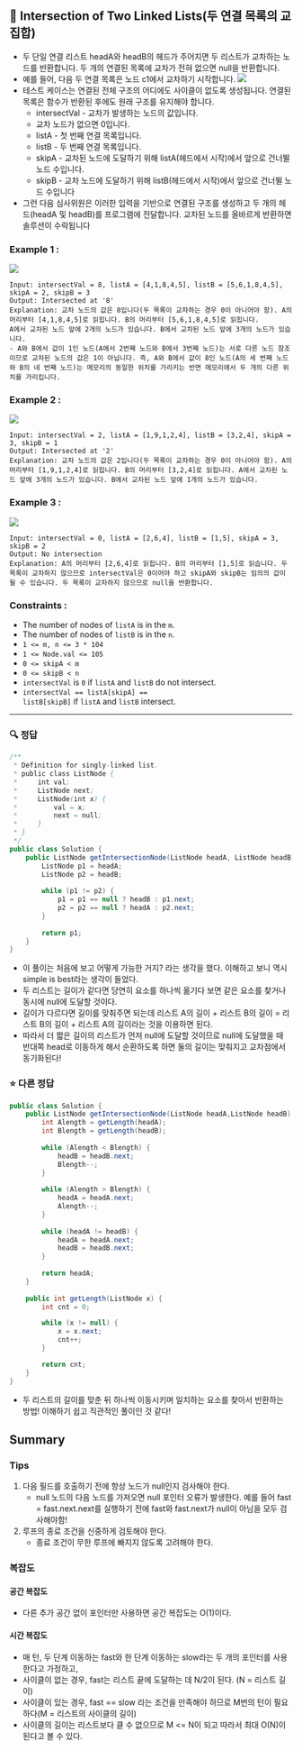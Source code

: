 ## 📝 Intersection of Two Linked Lists(두 연결 목록의 교집합)

- 두 단일 연결 리스트 headA와 headB의 헤드가 주어지면 두 리스트가 교차하는 노드를 반환합니다. 두 개의 연결된 목록에 교차가 전혀 없으면 null을 반환합니다.
- 예를 들어, 다음 두 연결 목록은 노드 c1에서 교차하기 시작합니다.
![](https://assets.leetcode.com/uploads/2021/03/05/160_statement.png)
- 테스트 케이스는 연결된 전체 구조의 어디에도 사이클이 없도록 생성됩니다. 연결된 목록은 함수가 반환된 후에도 원래 구조를 유지해야 합니다.
	- intersectVal - 교차가 발생하는 노드의 값입니다. 
	- 교차 노드가 없으면 0입니다. 
	- listA - 첫 번째 연결 목록입니다. 
	- listB - 두 번째 연결 목록입니다.
	- skipA - 교차된 노드에 도달하기 위해 listA(헤드에서 시작)에서 앞으로 건너뛸 노드 수입니다. 
	- skipB - 교차 노드에 도달하기 위해 listB(헤드에서 시작)에서 앞으로 건너뛸 노드 수입니다
- 그런 다음 심사위원은 이러한 입력을 기반으로 연결된 구조를 생성하고 두 개의 헤드(headA 및 headB)를 프로그램에 전달합니다. 교차된 노드를 올바르게 반환하면 솔루션이 수락됩니다

### Example 1 :

![](https://assets.leetcode.com/uploads/2021/03/05/160_example_1_1.png)

```text
Input: intersectVal = 8, listA = [4,1,8,4,5], listB = [5,6,1,8,4,5], skipA = 2, skipB = 3
Output: Intersected at '8'
Explanation: 교차 노드의 값은 8입니다(두 목록이 교차하는 경우 0이 아니어야 함). A의 머리부터 [4,1,8,4,5]로 읽힙니다. B의 머리부터 [5,6,1,8,4,5]로 읽힙니다.
A에서 교차된 노드 앞에 2개의 노드가 있습니다. B에서 교차된 노드 앞에 3개의 노드가 있습니다.
- A와 B에서 값이 1인 노드(A에서 2번째 노드와 B에서 3번째 노드)는 서로 다른 노드 참조이므로 교차된 노드의 값은 1이 아닙니다. 즉, A와 B에서 값이 8인 노드(A의 세 번째 노드와 B의 네 번째 노드)는 메모리의 동일한 위치를 가리키는 반면 메모리에서 두 개의 다른 위치를 가리킵니다.
```

### Example 2 :

![](https://assets.leetcode.com/uploads/2021/03/05/160_example_2.png)

```text
Input: intersectVal = 2, listA = [1,9,1,2,4], listB = [3,2,4], skipA = 3, skipB = 1
Output: Intersected at '2'
Explanation: 교차 노드의 값은 2입니다(두 목록이 교차하는 경우 0이 아니어야 함). A의 머리부터 [1,9,1,2,4]로 읽힙니다. B의 머리부터 [3,2,4]로 읽힙니다. A에서 교차된 노드 앞에 3개의 노드가 있습니다. B에서 교차된 노드 앞에 1개의 노드가 있습니다.
```

### Example 3 :

![](https://assets.leetcode.com/uploads/2021/03/05/160_example_3.png)

```text
Input: intersectVal = 0, listA = [2,6,4], listB = [1,5], skipA = 3, skipB = 2
Output: No intersection
Explanation: A의 머리부터 [2,6,4]로 읽힙니다. B의 머리부터 [1,5]로 읽습니다. 두 목록이 교차하지 않으므로 intersectVal은 0이어야 하고 skipA와 skipB는 임의의 값이 될 수 있습니다. 두 목록이 교차하지 않으므로 null을 반환합니다.
```


### Constraints :

- The number of nodes of `listA` is in the `m`.
- The number of nodes of `listB` is in the `n`.
- `1 <= m, n <= 3 * 104`
- `1 <= Node.val <= 105`
- `0 <= skipA < m`
- `0 <= skipB < n`
- `intersectVal` is `0` if `listA` and `listB` do not intersect.
- `intersectVal == listA[skipA] == listB[skipB]` if `listA` and `listB` intersect.

---

### 🔍 정답

```java
/**
 * Definition for singly-linked list.
 * public class ListNode {
 *     int val;
 *     ListNode next;
 *     ListNode(int x) {
 *         val = x;
 *         next = null;
 *     }
 * }
 */
public class Solution {
    public ListNode getIntersectionNode(ListNode headA, ListNode headB) {
        ListNode p1 = headA;
        ListNode p2 = headB;
        
        while (p1 != p2) {
            p1 = p1 == null ? headB : p1.next;
            p2 = p2 == null ? headA : p2.next;
        }
        
        return p1;
    }
}
```
- 이 풀이는 처음에 보고 어떻게 가능한 거지? 라는 생각을 했다. 이해하고 보니 역시 simple is best라는 생각이 들었다.
- 두 리스트는 길이가 같다면 당연히 요소를 하나씩 옮기다 보면 같은 요소를 찾거나 동시에 null에 도달할 것이다.
- 길이가 다르다면 길이를 맞춰주면 되는데 리스트 A의 길이 + 리스트 B의 길이 = 리스트 B의 길이 + 리스트 A의 길이라는 것을 이용하면 된다.
- 따라서 더 짧은 길이의 리스트가 먼저 null에 도달할 것이므로 null에 도달했을 때 반대쪽 head로 이동하게 해서 순환하도록 하면 둘의 길이는 맞춰지고 교차점에서 동기화된다!

### ⭐ 다른 정답

```java
public class Solution {
    public ListNode getIntersectionNode(ListNode headA,ListNode headB) {
        int Alength = getLength(headA);
        int Blength = getLength(headB);
        
        while (Alength < Blength) {
            headB = headB.next;
            Blength--;
        }
        
        while (Alength > Blength) {
            headA = headA.next;
            Alength--;
        }
        
        while (headA != headB) {
            headA = headA.next;
            headB = headB.next;
        }
        
        return headA;
    }
    
    public int getLength(ListNode x) {
        int cnt = 0;

        while (x != null) {
            x = x.next;
            cnt++;    
        }

        return cnt;
    }
}
```
- 두 리스트의 길이를 맞춘 뒤 하나씩 이동시키며 일치하는  요소를 찾아서 반환하는 방법! 이해하기 쉽고 직관적인 풀이인 것 같다!

## Summary

### Tips

1. 다음 필드를 호출하기 전에 항상 노드가 null인지 검사해야 한다.
	 - null 노드의 다음 노드를 가져오면 null 포인터 오류가 발생한다. 예를 들어 fast = fast.next.next를 실행하기 전에 fast와 fast.next가 null이 아님을 모두 검사해야함!
2. 루프의 종료 조건을 신중하게 검토해야 한다.
	- 종료 조건이 무한 루프에 빠지지 않도록 고려해야 한다.

### 복잡도

#### 공간 복잡도

- 다른 추가 공간 없이 포인터만 사용하면 공간 복잡도는 O(1)이다.

#### 시간 복잡도
- 매 턴, 두 단계 이동하는 fast와 한 단계 이동하는 slow라는 두 개의 포인터를 사용한다고 가정하고,
- 사이클이 없는 경우, fast는 리스트 끝에 도달하는 데 N/2이 된다. (N = 리스트 길이)
- 사이클이 있는 경우, fast == slow 라는 조건을 만족해야 하므로 M번의 턴이 필요하다(M = 리스트의 사이클의 길이)
- 사이클의 길이는 리스트보다 클 수 없으므로 M <= N이 되고 따라서 최대 O(N)이 된다고 볼 수 있다.